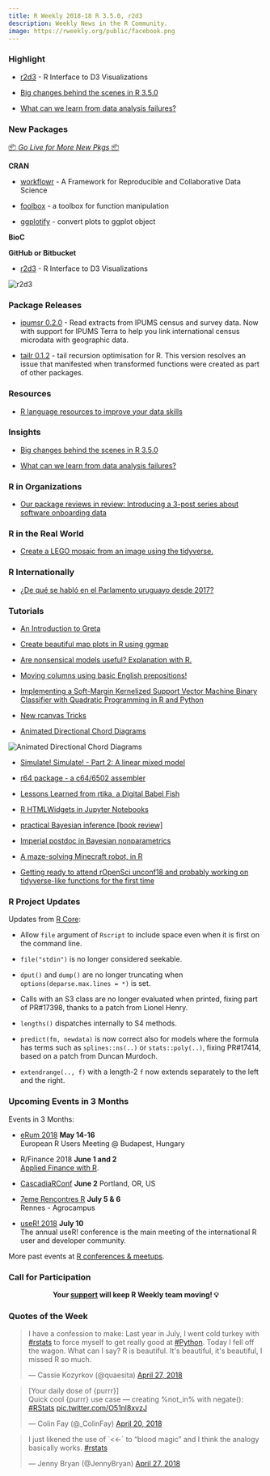 ```yaml
---
title: R Weekly 2018-18 R 3.5.0, r2d3
description: Weekly News in the R Community.
image: https://rweekly.org/public/facebook.png
---
```


###  Highlight

+ [r2d3](https://github.com/rstudio/r2d3) - R Interface to D3 Visualizations

+ [Big changes behind the scenes in R 3.5.0](http://blog.revolutionanalytics.com/2018/04/r-350.html)

+ [What can we learn from data analysis failures?](https://simplystatistics.org/2018/04/23/what-can-we-learn-from-data-analysis-failures/)

###  New Packages

<p class="added-hostname"><a href="https://rweekly.org/live" target="_blank" class="externalLink">📦 <i>Go Live for More New Pkgs</i> 📦</a></p>

**CRAN**

+ [workflowr](https://cran.r-project.org/package=workflowr) - A Framework for Reproducible and Collaborative Data Science

+ [foolbox](https://mailund.github.io/foolbox/) - a toolbox for function manipulation

+ [ggplotify](https://cran.r-project.org/package=ggplotify) - convert plots to ggplot object

**BioC**


**GitHub or Bitbucket**

+ [r2d3](https://github.com/rstudio/r2d3) - R Interface to D3 Visualizations

![r2d3](https://github.com/rstudio/r2d3/raw/master/tools/README/rstudio_preview.png)

### Package Releases

+ [ipumsr 0.2.0](https://cran.r-project.org/package=ipumsr) - Read extracts from IPUMS census and survey data. Now with support for IPUMS Terra to help you link international census microdata with geographic data.

+ [tailr 0.1.2](https://mailund.github.io/tailr/) - tail recursion optimisation for R. This version resolves an issue that manifested when transformed functions were created as part of other packages.

###  Resources

+ [R language resources to improve your data skills](https://www.computerworld.com/article/2497464/business-intelligence/top-r-language-resources-to-improve-your-data-skill.html)

### Insights

+ [Big changes behind the scenes in R 3.5.0](http://blog.revolutionanalytics.com/2018/04/r-350.html)

+ [What can we learn from data analysis failures?](https://simplystatistics.org/2018/04/23/what-can-we-learn-from-data-analysis-failures/)

###  R in Organizations

+ [Our package reviews in review: Introducing a 3-post series about software onboarding data](https://ropensci.org/blog/2018/04/26/a-satrday-ct-series/)


### R in the Real World

+ [Create a LEGO mosaic from an image using the tidyverse.](http://www.ryantimpe.com/2018/04/23/lego-mosaic1/)


### R Internationally

+ [¿De qué se habló en el Parlamento uruguayo desde 2017?](https://d4tagirl.com/2018/04/de-qu%C3%A9-se-habl%C3%B3-en-el-parlamento-uruguayo-desde-2017)

###  Tutorials

+ [An Introduction to Greta](https://rviews.rstudio.com/2018/04/23/on-first-meeting-greta/)

+ [Create beautiful map plots in R using ggmap](https://www.littlemissdata.com/blog/maps)

+ [Are nonsensical models useful? Explanation with R.](http://www.lillemets.ee/are_nonsensical_models_useful.html)

+ [Moving columns using basic English prepositions!](https://www.daeconomist.com/post/2018-04-23-moveme/)

+ [Implementing a Soft-Margin Kernelized Support Vector Machine Binary Classifier with Quadratic Programming in R and Python](https://sandipanweb.wordpress.com/2018/04/23/implementing-a-soft-margin-kernelized-support-vector-machine-binary-classifier-with-quadratic-programming-in-r-and-python/)

+ [New rcanvas Tricks](https://daranzolin.github.io//articles/2018-04/new-rcanvas-tricks)

+ [Animated Directional Chord Diagrams](http://guyabel.com/post/animated-directional-chord-diagrams/)

![Animated Directional Chord Diagrams](https://guyabel.com/img/abel-ani10-gf-fix.gif)

+ [Simulate! Simulate! - Part 2: A linear mixed model](https://aosmith.rbind.io/2018/04/23/simulate-simulate-part-2/)

+ [r64 package - a c64/6502 assembler](https://coolbutuseless.bitbucket.io/2018/04/25/r64-package---a-c64/6502-assembler/)

+ [Lessons Learned from rtika, a Digital Babel Fish](https://ropensci.org/blog/2018/04/25/rtika-introduction/)

+ [R HTMLWidgets in Jupyter Notebooks](https://blog.ouseful.info/2018/04/26/r-htmlwidgets-in-jupyter-notebooks/)

+ [practical Bayesian inference [book review]](https://xianblog.wordpress.com/2018/04/26/practical-bayesian-inference-book-review/)

+ [Imperial postdoc in Bayesian nonparametrics](https://xianblog.wordpress.com/2018/04/27/imperial-postdoc-in-bayesian-nonparametrics/)

+ [A maze-solving Minecraft robot, in R](http://blog.revolutionanalytics.com/2018/04/minecraft-robot-in-r.html)

+ [Getting ready to attend rOpenSci unconf18 and probably working on tidyverse-like functions for the first time](http://lcolladotor.github.io/2018/04/27/ropensci-unconf18-and-working-on-tidyverse-like-functions-for-the-first-time/?utm_source=feedburner&utm_medium=feed&utm_campaign=Feed%3A+FellgernonBit-rstats+%28L.+Collado-Torres+-+rstats%29)

<!--<div class="post-more-begin"></div><div class="post-more-end"></div>-->

###  R Project Updates

Updates from [R Core](http://developer.r-project.org/blosxom.cgi/R-devel/NEWS):

+ Allow `file` argument of `Rscript` to include space even when it is first on the command line.

+ `file("stdin")` is no longer considered seekable.

+ `dput()` and `dump()` are no longer truncating when `options(deparse.max.lines = *)` is set.

+ Calls with an S3 class are no longer evaluated when printed, fixing part of PR#17398, thanks to a patch from Lionel Henry.

+ `lengths()` dispatches internally to S4 methods.

+ `predict(fm, newdata)` is now correct also for models where the formula has terms such as `splines::ns(..)` or `stats::poly(..)`, fixing PR#17414, based on a patch from Duncan Murdoch.

+ `extendrange(.., f)` with a length-2 `f` now extends separately to the left and the right.

###  Upcoming Events in 3 Months

Events in 3 Months:

+ [eRum 2018](http://2018.erum.io) **May 14-16** <br />
European R Users Meeting @ Budapest, Hungary

+ R/Finance 2018 **June 1 and 2** <br />
[Applied Finance with R](http://www.rinfinance.com).

+ [CascadiaRConf](https://cascadiarconf.com/) **June 2**
Portland, OR, US

+ [7eme Rencontres R](https://r2018-rennes.sciencesconf.org/)  **July 5 & 6** <br />
Rennes - Agrocampus

+ [useR! 2018](https://user2018.r-project.org/) **July 10** <br />
The annual useR! conference is the main meeting of the international R user and developer community.

<!--

+ [LatinR 2018](http://latin-r.com/) **Sept 4-5** <br />
Buenos Aires, Argentina.

-->

More past events at [R conferences & meetups](https://conf.rweekly.org).

###  Call for Participation

<p class="hide-support added-hostname support-rweekly" style="text-align: center;font-weight: bold;">Your <a class="non-visited externalLink" href="https://www.patreon.com/rweekly" onclick="pas(this)">support</a> will keep R Weekly team moving! 💡</p>

###  Quotes of the Week

<blockquote class="twitter-tweet" data-lang="en"><p lang="en" dir="ltr">I have a confession to make: Last year in July, I went cold turkey with <a href="https://twitter.com/hashtag/rstats?src=hash&amp;ref_src=twsrc%5Etfw">#rstats</a> to force myself to get really good at <a href="https://twitter.com/hashtag/Python?src=hash&amp;ref_src=twsrc%5Etfw">#Python</a>.  Today I fell off the wagon. What can I say? R is beautiful. It&#39;s beautiful, it&#39;s beautiful, I missed R so much.</p>&mdash; Cassie Kozyrkov (@quaesita) <a href="https://twitter.com/quaesita/status/989950693824921600?ref_src=twsrc%5Etfw">April 27, 2018</a></blockquote>

<blockquote class="twitter-tweet" data-lang="en"><p lang="en" dir="ltr">[Your daily dose of {purrr}]<br>Quick cool {purrr} use case — creating %not_in% with negate(): <a href="https://twitter.com/hashtag/RStats?src=hash&amp;ref_src=twsrc%5Etfw">#RStats</a> <a href="https://t.co/O51nl8xvzJ">pic.twitter.com/O51nl8xvzJ</a></p>&mdash; Colin Fay (@_ColinFay) <a href="https://twitter.com/_ColinFay/status/987260548344631298?ref_src=twsrc%5Etfw">April 20, 2018</a></blockquote>

<blockquote class="twitter-tweet" data-lang="en"><p lang="en" dir="ltr">I just likened the use of `&lt;&lt;-` to “blood magic” and I think the analogy basically works. <a href="https://twitter.com/hashtag/rstats?src=hash&amp;ref_src=twsrc%5Etfw">#rstats</a></p>&mdash; Jenny Bryan (@JennyBryan) <a href="https://twitter.com/JennyBryan/status/989693844483526657?ref_src=twsrc%5Etfw">April 27, 2018</a></blockquote>

